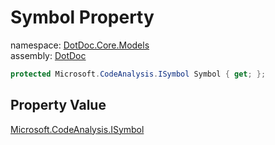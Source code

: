 ﻿# Symbol Property

namespace: [DotDoc\.Core\.Models](../../DotDoc.Core.Models.md)<br />
assembly: [DotDoc](../../../DotDoc.md)



```csharp
protected Microsoft.CodeAnalysis.ISymbol Symbol { get; };
```

## Property Value

[Microsoft\.CodeAnalysis\.ISymbol](https://docs.microsoft.com/ja-jp/dotnet/api/Microsoft.CodeAnalysis.ISymbol)

